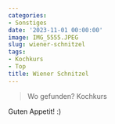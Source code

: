 ```yaml
---
categories:
- Sonstiges
date: '2023-11-01 00:00:00'
image: IMG_5555.JPEG
slug: wiener-schnitzel
tags:
- Kochkurs
- Top
title: Wiener Schnitzel
---
```



> Wo gefunden? Kochkurs

Guten Appetit! :)